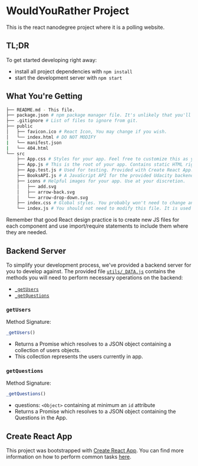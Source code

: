 # WouldYouRather Project

This is the react nanodegree project where it is a polling website.

## TL;DR

To get started developing right away:

* install all project dependencies with `npm install`
* start the development server with `npm start`

## What You're Getting
```bash
├── README.md - This file.
├── package.json # npm package manager file. It's unlikely that you'll need to modify this.
├── .gitignore # List of files to ignore from git.
├── public
│   ├── favicon.ico # React Icon, You may change if you wish.
│   └── index.html # DO NOT MODIFY
|   └── manifest.json
|   └── 404.html
└── src
    ├── App.css # Styles for your app. Feel free to customize this as you desire.
    ├── App.js # This is the root of your app. Contains static HTML right now.
    ├── App.test.js # Used for testing. Provided with Create React App. Testing is encouraged, but not required.
    ├── BooksAPI.js # A JavaScript API for the provided Udacity backend. Instructions for the methods are below.
    ├── icons # Helpful images for your app. Use at your discretion.
    │   ├── add.svg
    │   ├── arrow-back.svg
    │   └── arrow-drop-down.svg
    ├── index.css # Global styles. You probably won't need to change anything here.
    └── index.js # You should not need to modify this file. It is used for DOM rendering only.
```

Remember that good React design practice is to create new JS files for each component and use import/require statements to include them where they are needed.

## Backend Server

To simplify your development process, we've provided a backend server for you to develop against. The provided file [`utils/_DATA.js`](src/utils/_DATA.js) contains the methods you will need to perform necessary operations on the backend:

* [`_getUsers`](#getUsers)
* [`_getQuestions`](#getquestions)

### `getUsers`

Method Signature:

```js
_getUsers()
```

* Returns a Promise which resolves to a JSON object containing a collection of users objects.
* This collection represents the users currently in app.

### `getQuestions`

Method Signature:

```js
_getQuestions()
```

* questions: `<Object>` containing at minimum an `id` attribute
* Returns a Promise which resolves to a JSON object containing the Questions in the App.

## Create React App

This project was bootstrapped with [Create React App](https://github.com/facebookincubator/create-react-app). You can find more information on how to perform common tasks [here](https://github.com/facebookincubator/create-react-app/blob/master/packages/react-scripts/template/README.md).

